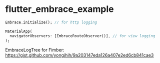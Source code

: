 # flutter_embrace_example

```dart
Embrace.initialize(); // for http logging

MaterialApp(
  navigatorObservers: [EmbraceRouteObserver()], // for view logging
);
```

EmbraceLogTree for Fimber: https://gist.github.com/yongjhih/9a203147eda126a407e2ed6cb841cae3
